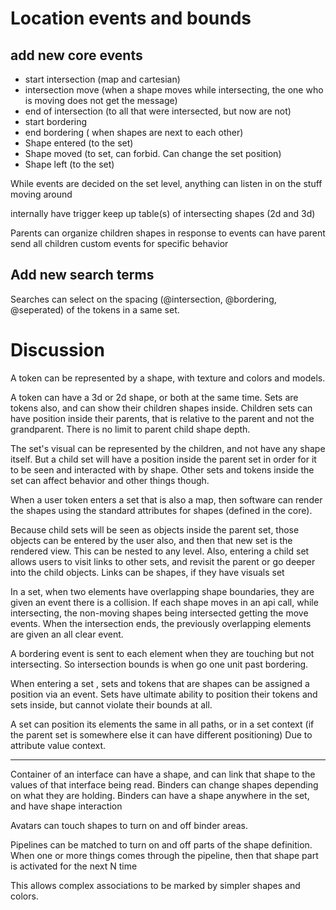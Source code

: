 # Location events and bounds


## add new core events
*  start intersection (map and cartesian)
*  intersection move (when a shape moves while intersecting, the one who is moving does not get the message)
*  end of intersection (to all that were intersected, but now are not)
*  start bordering
*  end bordering ( when shapes are next to each other)
*  Shape entered (to the set)
*  Shape moved (to set, can forbid. Can change the set position)
*  Shape left (to the set)

While events are decided on the set level, anything can listen in on the stuff moving around

internally have trigger keep up table(s) of intersecting shapes (2d and 3d)

Parents can organize children shapes in response to events
can have parent send all children custom events for specific behavior


## Add new search terms

Searches can select on the spacing (@intersection, @bordering, @seperated) of the tokens in a same set.


# Discussion

A token can be represented by a shape, with texture and colors and models.

A token can have a 3d or 2d shape, or both at the same time. Sets are tokens also, and can show their children shapes inside.
Children sets can have position inside their parents, that is relative to the parent and not the grandparent.
There is no limit to parent child shape depth.


The set's visual can be represented by the children, and not have any shape itself.
But a child set will have a position inside the parent set in order for it to be seen and interacted with by shape.
Other sets and tokens inside the set can affect behavior and other things though.

When a user token enters a set that is also a map, then software can render the shapes using the standard attributes for shapes (defined in the core).

Because child sets will be seen as objects inside the parent set, those objects can be entered by the user also, and then that new set is the rendered view.
This can be nested to any level.
Also, entering a child set allows users to visit links to other sets, and revisit the parent or go deeper into the child objects.
Links can be shapes, if they have visuals set



In a set, when two elements have overlapping shape boundaries, they are given an event there is a collision.
If each shape moves in an api call, while intersecting, the non-moving shapes being intersected getting the move events.
When the intersection ends, the previously overlapping elements are given an all clear event.

A bordering event is sent to each element when they are touching but not intersecting. So intersection bounds is when go one unit past bordering.

When entering a set , sets and tokens that are shapes can be assigned a position via an event.
Sets have ultimate ability to position their tokens and sets inside, but cannot violate their bounds at all.

A set can position its elements the same in all paths, or in a set context (if the parent set is somewhere else it can have different positioning)
Due to attribute value context.

-----------------------------------------------------

Container of an interface can have a shape, and can link that shape to the values of that interface being read.
Binders can change shapes depending on what they are holding.
Binders can have a shape anywhere in the set, and have shape interaction

Avatars can touch shapes to turn on and off binder areas.


Pipelines can be matched to turn on and off parts of the shape definition. When one or more things comes through the pipeline, then that shape part is activated for the next N time

This allows complex associations to be marked by simpler shapes and colors.




